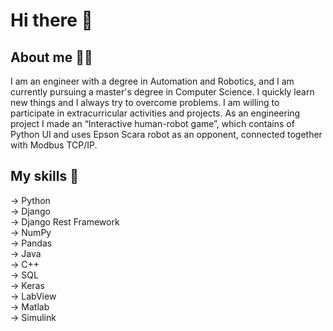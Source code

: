 # Hi there 👋

## About me 🙋‍♂️

I am an engineer with a degree in
Automation and Robotics, and I am
currently pursuing a master's degree in
Computer Science.
I quickly learn new things and I always try
to overcome problems. I am willing to
participate in extracurricular activities and
projects. As an engineering project I made an “Interactive human-robot game”, which contains of Python UI and
uses Epson Scara robot as an opponent, connected together with Modbus TCP/IP.

## My skills 🤳

-> Python  
-> Django  
-> Django Rest Framework  
-> NumPy  
-> Pandas  
-> Java  
-> C++  
-> SQL  
-> Keras  
-> LabView  
-> Matlab  
-> Simulink
